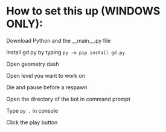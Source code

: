 # How to set this up (WINDOWS ONLY):
Download Python and the \_\_main\_\_.py file

Install gd.py by typing `py -m pip install gd.py`

Open geometry dash

Open level you want to work on

Die and pause before a respawn

Open the directory of the bot in command prompt

Type `py .` in console

Click the play button
